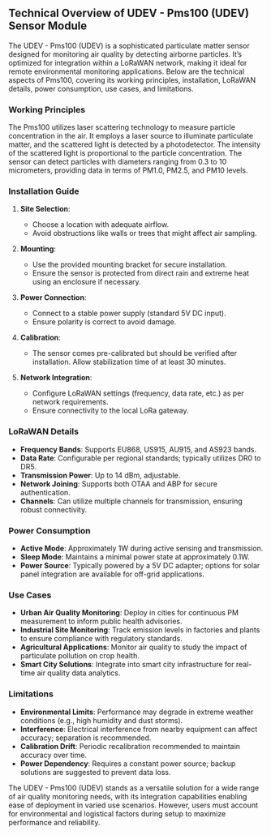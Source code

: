 ## Technical Overview of UDEV - Pms100 (UDEV) Sensor Module

The UDEV - Pms100 (UDEV) is a sophisticated particulate matter sensor designed for monitoring air quality by detecting airborne particles. It’s optimized for integration within a LoRaWAN network, making it ideal for remote environmental monitoring applications. Below are the technical aspects of Pms100, covering its working principles, installation, LoRaWAN details, power consumption, use cases, and limitations.

### Working Principles

The Pms100 utilizes laser scattering technology to measure particle concentration in the air. It employs a laser source to illuminate particulate matter, and the scattered light is detected by a photodetector. The intensity of the scattered light is proportional to the particle concentration. The sensor can detect particles with diameters ranging from 0.3 to 10 micrometers, providing data in terms of PM1.0, PM2.5, and PM10 levels.

### Installation Guide

1. **Site Selection**: 
   - Choose a location with adequate airflow.
   - Avoid obstructions like walls or trees that might affect air sampling.

2. **Mounting**:
   - Use the provided mounting bracket for secure installation.
   - Ensure the sensor is protected from direct rain and extreme heat using an enclosure if necessary.

3. **Power Connection**: 
   - Connect to a stable power supply (standard 5V DC input).
   - Ensure polarity is correct to avoid damage.

4. **Calibration**:
   - The sensor comes pre-calibrated but should be verified after installation. Allow stabilization time of at least 30 minutes.
   
5. **Network Integration**:
   - Configure LoRaWAN settings (frequency, data rate, etc.) as per network requirements.
   - Ensure connectivity to the local LoRa gateway.

### LoRaWAN Details

- **Frequency Bands**: Supports EU868, US915, AU915, and AS923 bands.
- **Data Rate**: Configurable per regional standards; typically utilizes DR0 to DR5.
- **Transmission Power**: Up to 14 dBm, adjustable.
- **Network Joining**: Supports both OTAA and ABP for secure authentication.
- **Channels**: Can utilize multiple channels for transmission, ensuring robust connectivity.

### Power Consumption

- **Active Mode**: Approximately 1W during active sensing and transmission.
- **Sleep Mode**: Maintains a minimal power state at approximately 0.1W.
- **Power Source**: Typically powered by a 5V DC adapter; options for solar panel integration are available for off-grid applications.

### Use Cases

- **Urban Air Quality Monitoring**: Deploy in cities for continuous PM measurement to inform public health advisories.
- **Industrial Site Monitoring**: Track emission levels in factories and plants to ensure compliance with regulatory standards.
- **Agricultural Applications**: Monitor air quality to study the impact of particulate pollution on crop health.
- **Smart City Solutions**: Integrate into smart city infrastructure for real-time air quality data analytics.

### Limitations

- **Environmental Limits**: Performance may degrade in extreme weather conditions (e.g., high humidity and dust storms).
- **Interference**: Electrical interference from nearby equipment can affect accuracy; separation is recommended.
- **Calibration Drift**: Periodic recalibration recommended to maintain accuracy over time.
- **Power Dependency**: Requires a constant power source; backup solutions are suggested to prevent data loss.

The UDEV - Pms100 (UDEV) stands as a versatile solution for a wide range of air quality monitoring needs, with its integration capabilities enabling ease of deployment in varied use scenarios. However, users must account for environmental and logistical factors during setup to maximize performance and reliability.